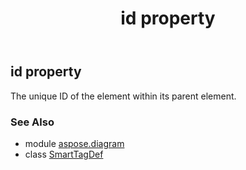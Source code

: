 ﻿---
title: id property
second_title: Aspose.Diagram for Python via .NET API References
description: 
type: docs
weight: 70
url: /python-net/aspose.diagram/smarttagdef/id/
is_root: false
---

## id property


The unique ID of the element within its parent element.

### See Also
* module [aspose.diagram](../../)
* class [SmartTagDef](/diagram/python-net/aspose.diagram/smarttagdef)
